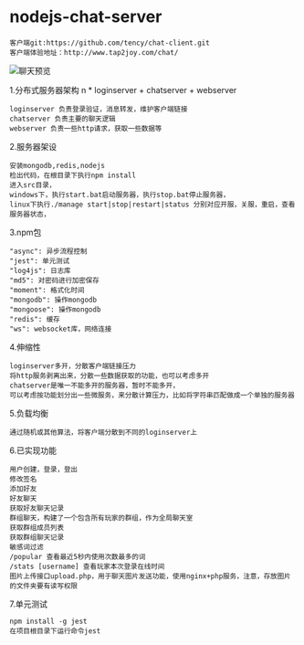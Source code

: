 # nodejs-chat-server
	客户端git:https://github.com/tency/chat-client.git
	客户端体验地址：http://www.tap2joy.com/chat/
 
![聊天预览](http://www.tap2joy.com/upload/chat_friend.png) 


1.分布式服务器架构
	n * loginserver + chatserver + webserver
	
	loginserver 负责登录验证，消息转发，维护客户端链接
	chatserver 负责主要的聊天逻辑
	webserver 负责一些http请求，获取一些数据等

2.服务器架设

	安装mongodb,redis,nodejs
	检出代码，在根目录下执行npm install
	进入src目录，
	windows下，执行start.bat启动服务器，执行stop.bat停止服务器，
	linux下执行./manage start|stop|restart|status 分别对应开服，关服，重启，查看服务器状态，
	
3.npm包

	"async": 异步流程控制
    "jest": 单元测试
    "log4js": 日志库
    "md5": 对密码进行加密保存
    "moment": 格式化时间
    "mongodb": 操作mongodb
    "mongoose": 操作mongodb
    "redis": 缓存
    "ws": websocket库，网络连接
	
4.伸缩性

	loginserver多开，分散客户端链接压力
	将http服务剥离出来，分散一些数据获取的功能，也可以考虑多开
	chatserver是唯一不能多开的服务器，暂时不能多开，
	可以考虑按功能划分出一些微服务，来分散计算压力，比如将字符串匹配做成一个单独的服务器
	
5.负载均衡

	通过随机或其他算法，将客户端分散到不同的loginserver上
	
6.已实现功能

	用户创建，登录，登出
	修改签名
	添加好友
	好友聊天
	获取好友聊天记录
	群组聊天，构建了一个包含所有玩家的群组，作为全局聊天室
	获取群组成员列表
	获取群组聊天记录
	敏感词过滤
	/popular 查看最近5秒内使用次数最多的词
	/stats [username] 查看玩家本次登录在线时间
	图片上传接口upload.php，用于聊天图片发送功能，使用nginx+php服务，注意，存放图片的文件夹要有读写权限
	
7.单元测试

	npm install -g jest
	在项目根目录下运行命令jest
	
	
	

	